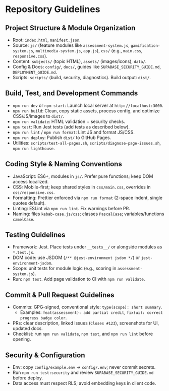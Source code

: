 # Repository Guidelines

## Project Structure & Module Organization
- Root: `index.html`, `manifest.json`.
- Source: `js/` (feature modules like `assessment-system.js`, `gamification-system.js`, `multimedia-system.js`, `app.js`), `css/` (e.g., `main.css`, `responsive.css`).
- Content: `subjects/` (topic HTML), `assets/` (images/icons), `data/`.
- Config & Docs: `config/`, `docs/`, guides like `SUPABASE_SECURITY_GUIDE.md`, `DEPLOYMENT_GUIDE.md`.
- Scripts: `scripts/` (build, security, diagnostics). Build output: `dist/`.

## Build, Test, and Development Commands
- `npm run dev` or `npm start`: Launch local server at `http://localhost:3000`.
- `npm run build`: Clean, copy static assets, process config, and optimize CSS/JS/images to `dist/`.
- `npm run validate`: HTML validation + security checks.
- `npm test`: Run Jest tests (add tests as described below).
- `npm run lint` / `npm run format`: Lint JS and format JS/CSS.
- `npm run deploy`: Publish `dist/` to GitHub Pages.
- Utilities: `scripts/test-all-pages.sh`, `scripts/diagnose-page-issues.sh`, `npm run lighthouse`.

## Coding Style & Naming Conventions
- JavaScript: ES6+, modules in `js/`. Prefer pure functions; keep DOM access localized.
- CSS: Mobile-first; keep shared styles in `css/main.css`, overrides in `css/responsive.css`.
- Formatting: Prettier enforced via `npm run format` (2-space indent, single quotes default).
- Linting: ESLint via `npm run lint`. Fix warnings before PR.
- Naming: files `kebab-case.js/css`; classes `PascalCase`; variables/functions `camelCase`.

## Testing Guidelines
- Framework: Jest. Place tests under `__tests__/` or alongside modules as `*.test.js`.
- DOM code: use JSDOM (`/** @jest-environment jsdom */`) or `jest-environment-jsdom`.
- Scope: unit tests for module logic (e.g., scoring in `assessment-system.js`).
- Run: `npm test`. Add page validation to CI with `npm run validate`.

## Commit & Pull Request Guidelines
- Commits: GPG-signed, conventional style: `type(scope): short summary`.
  - Examples: `feat(assessment): add partial credit`, `fix(ui): correct progress badge color`.
- PRs: clear description, linked issues (`Closes #123`), screenshots for UI, updated docs.
- Checklist: run `npm run validate`, `npm test`, and `npm run lint` before opening.

## Security & Configuration
- Env: copy `config/example.env` → `config/.env`; never commit secrets.
- Run `npm run test:security` and review `SUPABASE_SECURITY_GUIDE.md` before deploy.
- Data access must respect RLS; avoid embedding keys in client code.

